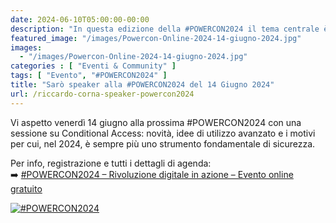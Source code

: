 ```yaml
---
date: 2024-06-10T05:00:00-00:00
description: "In questa edizione della #POWERCON2024 il tema centrale è “Rivoluzione digitale in azione”, un invito a immergersi nelle trasformazioni che stanno ridefinendo il nostro mondo."
featured_image: "/images/Powercon-Online-2024-14-giugno-2024.jpg"
images:
  - "/images/Powercon-Online-2024-14-giugno-2024.jpg"
categories : [ "Eventi & Community" ]
tags: [ "Evento", "#POWERCON2024" ]
title: "Sarò speaker alla #POWERCON2024 del 14 Giugno 2024"
url: /riccardo-corna-speaker-powercon2024
---
```

Vi aspetto venerdì 14 giugno alla prossima #POWERCON2024 con una sessione su Conditional Access: novità, idee di utilizzo avanzato e i motivi per cui, nel 2024, è sempre più uno strumento fondamentale di sicurezza.

Per info, registrazione e tutti i dettagli di agenda:  
➡️ [#POWERCON2024 – Rivoluzione digitale in azione – Evento online gratuito](https://www.ictpower.it/events/powercon2024-rivoluzione-digitale-in-azione-evento-online-gratuito.htm)

[![#POWERCON2024](/images/Powercon-Online-2024-14-giugno-2024.jpg)](https://www.ictpower.it/events/powercon2024-rivoluzione-digitale-in-azione-evento-online-gratuito.htm)


